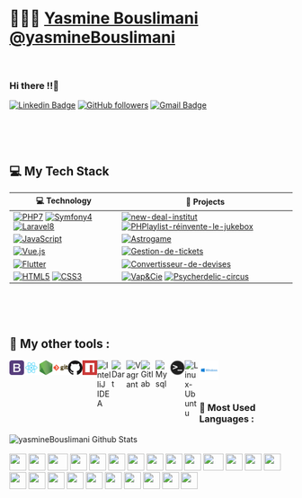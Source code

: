 # 👨🏻‍💻 [Yasmine Bouslimani](https://github.com/yasmineBouslimani) [@yasmineBouslimani](https://github.com/yasmineBouslimani)
<br />


### Hi there !!👋  

[![Linkedin Badge](https://img.shields.io/badge/-Yasmine%20Bouslimani-blue?style=social&logo=Linkedin&logoColor=blue&link=https://www.linkedin.com/in/yasmine-bouslimani/)](https://www.linkedin.com/in/yasmine-bouslimani/) [![GitHub followers](https://img.shields.io/github/followers/yasmineBouslimani?label=Follow&style=social)](https://github.com/yasmineBouslimani/?tab=follow) [![Gmail Badge](https://img.shields.io/badge/-yasmineBouslimani-c14438?style=social&logo=Gmail&logoColor=red&link=mailto:yasmine.bouslimani@gmail.com)](mailto:yasmine.bouslimani@gmail.com) 

<br />
<br />
<br />

## 💻 My Tech Stack

<!-- START OF PROFILE STACK, DO NOT REMOVE -->
| 💻 **Technology** | 🚀 **Projects** |
|-|-|
| [![PHP7](https://img.shields.io/static/v1?label=&message=PHP7&color=47d147&logo=PHP7&logoColor=FFFFFF)](https://www.python.org/) [![Symfony4](https://img.shields.io/static/v1?label=&message=Symfony4&color=47d147&logo=SYMFONY&logoColor=FFFFFF)](https://www.python.org/) [![Laravel8](https://img.shields.io/static/v1?label=&message=Laravel8&color=47d147&logo=laravel&logoColor=FFFFFF)](https://www.python.org/) | [![new-deal-institut](https://img.shields.io/static/v1?label=new-deal-institut&message=%20&color=000605&logo=github&logoColor=white&labelColor=000605)](https://github.com/yasmineBouslimani) [![PHPlaylist-réinvente-le-jukebox](https://img.shields.io/static/v1?label=PHPlaylist-réinvente-le-jukebox&message=%20&color=000605&logo=github&logoColor=white&labelColor=000605)](https://wildnplay.herokuapp.com/) |
| [![JavaScript](https://img.shields.io/static/v1?label=&message=JavaScript&color=F1E05A&logo=javascript&logoColor=FFFFFF)](https://developer.mozilla.org/en-US/docs/Web/JavaScript) | [![Astrogame](https://img.shields.io/static/v1?label=Astrogame&message=%20&color=000605&logo=github&logoColor=white&labelColor=000605)](https://github.com/yasmineBouslimani/astrogame) |
| [![Vue.js](https://img.shields.io/static/v1?label=&message=Vue.js&color=47d147&logo=vue.js&logoColor=FFFFFF)](https://nodejs.org/en/) | [![Gestion-de-tickets](https://img.shields.io/static/v1?label=Gestion-de-tickets&message=%20&color=000605&logo=github&logoColor=white&labelColor=000605)](https://github.com/yasmineBouslimani/takatoukite)|
| [![Flutter](https://img.shields.io/static/v1?label=&message=Flutter&color=4FA1EF&logo=flutter&logoColor=FFFFFF)](https://flutter.dev/) | [![Convertisseur-de-devises](https://img.shields.io/static/v1?label=Convertisseur-de-devises&message=%20&color=000605&logo=github&logoColor=white&labelColor=000605)](https://github.com/yasmineBouslimani/currency-api-flutter) |
| [![HTML5](https://img.shields.io/static/v1?label=&message=HTML5&color=ff751a&logo=HTML5&logoColor=FFFFFF)](https://developer.mozilla.org/en-US/docs/Web/Guide/HTML/HTML5) [![CSS3](https://img.shields.io/static/v1?label=&message=CSS3&color=47d147&logo=CSS3&logoColor=FFFFFF)](https://www.python.org/) | [![Vap&Cie](https://img.shields.io/static/v1?label=VapetCiecie&message=%20&color=000605&logo=github&logoColor=white&labelColor=000605)](https://github.com/yasmineBouslimani/vapot_cie) [![Psycherdelic-circus](https://img.shields.io/static/v1?label=Psycherdelic-circus&message=%20&color=000605&logo=github&logoColor=white&labelColor=000605)](https://github.com/yasmineBouslimani/psycherdelic-circus)|
<!-- END OF PROFILE STACK, DO NOT REMOVE -->

<br />
<br />
<br />

 ## 🎯 My other tools :

<img align="left" alt="bootstrap" width="26px" src="https://raw.githubusercontent.com/github/explore/80688e429a7d4ef2fca1e82350fe8e3517d3494d/topics/bootstrap/bootstrap.png" />
<img align="left" alt="Node.js" width="26px" src="https://raw.githubusercontent.com/github/explore/80688e429a7d4ef2fca1e82350fe8e3517d3494d/topics/react/react.png" />
<img align="left" alt="Node.js" width="26px" src="https://raw.githubusercontent.com/github/explore/80688e429a7d4ef2fca1e82350fe8e3517d3494d/topics/nodejs/nodejs.png" />
<img align="left" alt="Git" width="26px" src="https://raw.githubusercontent.com/github/explore/80688e429a7d4ef2fca1e82350fe8e3517d3494d/topics/git/git.png" />
<img align="left" alt="GitHub" width="26px" src="https://raw.githubusercontent.com/github/explore/78df643247d429f6cc873026c0622819ad797942/topics/github/github.png" />
<img align="left" alt="npm" width="26px" src="https://raw.githubusercontent.com/github/explore/80688e429a7d4ef2fca1e82350fe8e3517d3494d/topics/npm/npm.png" />
<img align="left" alt="IntelliJ IDEA" width="26px" src="https://raw.githubusercontent.com/JonasGroeger/intellij-idea-community/master/logo-400.png" />
<img align="left" alt="Dart" width="26px" src="https://raw.githubusercontent.com/hussainweb/hussainweb/main/icons/dartlang.png" />
<img align="left" alt="Vagrant" width="26px" src="https://raw.githubusercontent.com/hussainweb/hussainweb/main/icons/vagrant.png" />
<img align="left" alt="Gitlab" width="26px" src="https://raw.githubusercontent.com/hussainweb/hussainweb/main/icons/gitlab.png" />
<img align="left" alt="Mysql" width="26px" src="https://raw.githubusercontent.com/hussainweb/hussainweb/main/icons/mysql.png" />
<img align="left" alt="Terminal" width="26px" src="https://raw.githubusercontent.com/github/explore/80688e429a7d4ef2fca1e82350fe8e3517d3494d/topics/terminal/terminal.png" />
<img align="left" alt="Linux-Ubuntu" width="26px" src="https://raw.githubusercontent.com/Thomas-George-T/Thomas-George-T/master/assets/linux-tux.svg" />
<img align="left" alt="Windows10" width="35px" src="https://raw.githubusercontent.com/github/explore/80688e429a7d4ef2fca1e82350fe8e3517d3494d/topics/windows/windows.png" />
<br />
<br />
<br />

 ### 💫 Most Used Languages :

<img align="center" alt="yasmineBouslimani Github Stats" src="https://github-readme-stats.vercel.app/api/top-langs/?username=yasmineBouslimani" />
<br />
<br />
<div>
    <img src="https://cultofthepartyparrot.com/parrots/hd/githubparrot.gif" width="30" height="30"/>
    <img src="https://cultofthepartyparrot.com/flags/hd/indiaparrot.gif" width="30" height="30"/>
    <img src="https://cultofthepartyparrot.com/parrots/asyncparrot.gif" width="36" height="30"/>
    <img src="https://cultofthepartyparrot.com/parrots/exceptionallyfastparrot.gif" width="30" height="30"/>
    <img src="https://cultofthepartyparrot.com/parrots/hd/60fpsparrot.gif" width="30" height="30"/>
    <img src="https://cultofthepartyparrot.com/parrots/hd/jumpingparrot.gif" width="30" height="30"/>
    <img src="https://cultofthepartyparrot.com/parrots/hd/opensourceparrot.gif" width="30" height="30"/>
    <img src="https://cultofthepartyparrot.com/parrots/hd/dealwithitnowparrot.gif" width="30" height="30"/>
    <img src="https://cultofthepartyparrot.com/parrots/hd/hypnoparrotlight.gif" width="30" height="30"/>
    <img src="https://cultofthepartyparrot.com/parrots/databaseparrot.gif" width="30" height="30"/>
    <img src="https://cultofthepartyparrot.com/parrots/fixparrot.gif" width="36" height="30"/>
    <img src="https://cultofthepartyparrot.com/parrots/hd/laptop_parrot.gif" width="30" height="30"/>
    <img src="https://cultofthepartyparrot.com/parrots/hd/spinningparrot.gif" width="30" height="30"/>
    <img src="https://cultofthepartyparrot.com/parrots/hd/levitationparrot.gif" width="30" height="30"/>
    <img src="https://cultofthepartyparrot.com/parrots/hd/meldparrot.gif" width="30" height="30"/>
    <img src="https://cultofthepartyparrot.com/parrots/slomoparrot.gif" width="30" height="30"/>
    <img src="https://cultofthepartyparrot.com/parrots/hd/moonwalkingparrot.gif" width="30" height="30"/>
    <img src="https://cultofthepartyparrot.com/parrots/hd/stableparrot.gif" width="30" height="30"/>
    <img src="https://cultofthepartyparrot.com/parrots/hd/scienceparrot.gif" width="30" height="30"/>
    <img src="https://cultofthepartyparrot.com/parrots/hd/pirateparrot.gif" width="30" height="30"/>
    <img src="https://cultofthepartyparrot.com/parrots/hd/footballparrot.gif" width="30" height="30"/>
    <img src="https://cultofthepartyparrot.com/parrots/hd/illuminatiparrot.gif" width="30" height="30"/>
    <img src="https://cultofthepartyparrot.com/parrots/hd/hypnoparrotdark.gif" width="30" height="30"/>
    <img src="https://cultofthepartyparrot.com/parrots/hd/mustacheparrot.gif" width="30" height="30"/>
</div>
